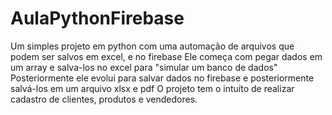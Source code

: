 # AulaPythonFirebase
Um simples projeto em python com uma automação de arquivos que podem ser salvos em excel, e no firebase
Ele começa com pegar dados em um array e salva-los no excel para "simular um banco de dados"
Posteriormente ele evolui para salvar dados no firebase e posteriormente salvá-los em um arquivo xlsx e pdf
O projeto tem o intuíto de realizar cadastro de clientes, produtos e vendedores.
